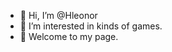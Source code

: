 - 👋 Hi, I’m @Hleonor
- 👀 I’m interested in kinds of games.
- 🌱 Welcome to my page.

<!---
Hleonor/Hleonor is a ✨ special ✨ repository because its `README.md` (this file) appears on your GitHub profile.
You can click the Preview link to take a look at your changes.
--->
